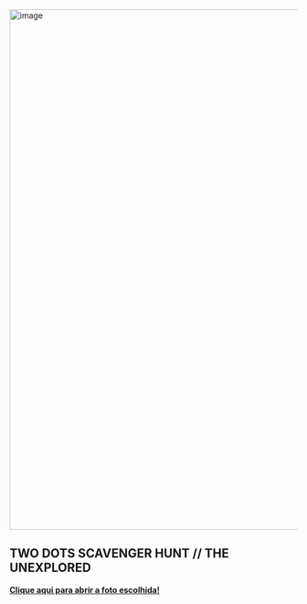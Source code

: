 <img width="1568" height="911" alt="image" src="https://github.com/user-attachments/assets/100a3fb8-7700-479e-b593-be0be35ef14c" />




## TWO DOTS SCAVENGER HUNT // THE UNEXPLORED

**[Clique aqui para abrir a foto escolhida!](https://www.mauromartins.com/two-dots-the-unexplored)**
